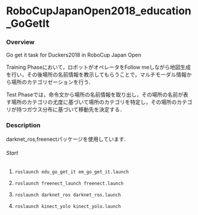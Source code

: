 # RoboCupJapanOpen2018_education_GoGetIt

### Overview  

Go get it task for Duckers2018 in RoboCup Japan Open 

Training Phaseにおいて，ロボットがオペレータをFollow meしながら地図生成を行い，その後場所の名前情報を教示してもらうことで，マルチモーダル情報から場所のカテゴリゼーションを行う． 

Test Phaseでは，命令文から場所の名前情報を取り出し，その場所の名前が表す場所のカテゴリの尤度に基づいて場所のカテゴリを特定し，その場所のカテゴリが持つガウス分布に基づいて移動先を決定する．

### Description

darknet_ros,freenectパッケージを使用しています.

###### Start

1. `roslaunch edu_go_get_it em_go_get_it.launch` 

2. `roslaunch freenect_launch freenect.launch` 

2. `roslaunch darknet_ros darknet_ros.launch`

2. `roslaunch kinect_yolo kinect_yolo.launch` 
